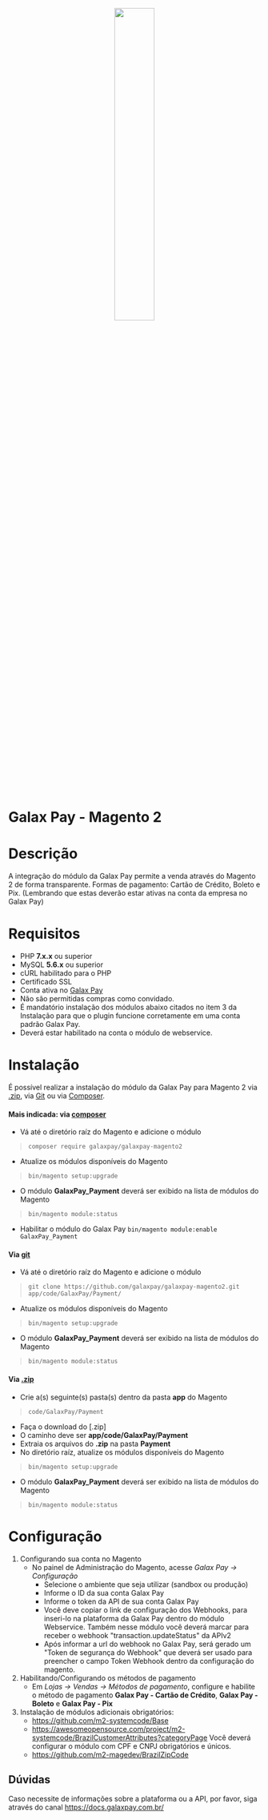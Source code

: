 <p align="center"><img src ="https://www.galaxpay.com.br/view/general/images/logo-verde.png" width="40%" height="40%" /></p>

##
# Galax Pay - Magento 2

# Descrição
A integração do módulo da Galax Pay permite a venda através do Magento 2 de forma transparente.
Formas de pagamento: Cartão de Crédito, Boleto e Pix. (Lembrando que estas deverão estar ativas na conta da empresa no Galax Pay)

# Requisitos
- PHP **7.x.x** ou superior
- MySQL **5.6.x** ou superior
- cURL habilitado para o PHP
- Certificado SSL
- Conta ativa no [Galax Pay](https://www.galaxpay.com.br "Galax Pay")
- Não são permitidas compras como convidado.
- É mandatório instalação dos módulos abaixo citados no item 3 da Instalação para que o plugin funcione corretamente em uma conta padrão Galax Pay.
- Deverá estar habilitado na conta o módulo de webservice.

# Instalação
É possível realizar a instalação do módulo da Galax Pay para Magento 2 via [.zip](https://github.com/galaxpay/galaxpay-magento2/archive/main.zip), via [Git](https://github.com) ou via [Composer](https://getcomposer.org).

#### Mais indicada: via [composer](https://getcomposer.org)
- Vá até o diretório raíz do Magento e adicione o módulo
> `composer require galaxpay/galaxpay-magento2`
- Atualize os módulos disponíveis do Magento
> `bin/magento setup:upgrade`
- O módulo **GalaxPay_Payment** deverá ser exibido na lista de módulos do Magento
> `bin/magento module:status`
- Habilitar o módulo do Galax Pay
`bin/magento module:enable GalaxPay_Payment`

#### Via [git](https://github.com)
- Vá até o diretório raíz do Magento e adicione o módulo
> `git clone https://github.com/galaxpay/galaxpay-magento2.git app/code/GalaxPay/Payment/`
- Atualize os módulos disponíveis do Magento
> `bin/magento setup:upgrade`
- O módulo **GalaxPay_Payment** deverá ser exibido na lista de módulos do Magento
> `bin/magento module:status`

#### Via [.zip](https://github.com/galaxpay/galaxpay-magento2/archive/main.zip)
- Crie a(s) seguinte(s) pasta(s) dentro da pasta **app** do Magento
> `code/GalaxPay/Payment`
- Faça o download do [.zip]
- O caminho deve ser **app/code/GalaxPay/Payment**
- Extraia os arquivos do **.zip** na pasta **Payment**
- No diretório raíz, atualize os módulos disponíveis do Magento
> `bin/magento setup:upgrade`
- O módulo **GalaxPay_Payment** deverá ser exibido na lista de módulos do Magento
> `bin/magento module:status`



# Configuração

1. Configurando sua conta no Magento
    - No painel de Administração do Magento, acesse *Galax Pay -> Configuração*
      - Selecione o ambiente que seja utilizar (sandbox ou produção) 
      - Informe o ID da sua conta Galax Pay
      - Informe o token da API de sua conta Galax Pay
      - Você deve copiar o link de configuração dos Webhooks, para inseri-lo na plataforma da Galax Pay dentro do módulo Webservice. Também nesse módulo você deverá marcar para receber o webhook "transaction.updateStatus" da APIv2
      - Após informar a url do webhook no Galax Pay, será gerado um "Token de segurança do Webhook" que deverá ser usado para preencher o campo Token Webhook dentro da configuração do magento.
2. Habilitando/Configurando os métodos de pagamento
    - Em *Lojas -> Vendas -> Métodos de pagamento*, configure e habilite o método de pagamento **Galax Pay - Cartão de Crédito**,
    **Galax Pay - Boleto** e **Galax Pay - Pix**
3. Instalação de módulos adicionais obrigatórios:
      - https://github.com/m2-systemcode/Base
      - https://awesomeopensource.com/project/m2-systemcode/BrazilCustomerAttributes?categoryPage
        Você deverá configurar o módulo  com CPF e CNPJ obrigatórios e únicos.
      - https://github.com/m2-magedev/BrazilZipCode 


## Dúvidas
Caso necessite de informações sobre a plataforma ou a API, por favor, siga através do canal 
https://docs.galaxpay.com.br/